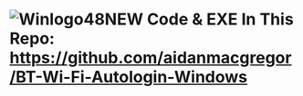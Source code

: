 # ![Winlogo48NEW](https://user-images.githubusercontent.com/11254983/173395338-8a7c71f5-caf0-45e8-bb6f-0574fd4ec867.png) Code & EXE In This Repo: https://github.com/aidanmacgregor/BT-Wi-Fi-Autologin-Windows
